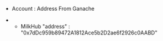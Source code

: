 - Account : Address From Ganache

* - MilkHub
"address" : "0x7dDc959b89472A1812Ace5b2D2ae6f2926c0AABD"
